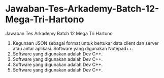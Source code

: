# Jawaban-Tes-Arkademy-Batch-12-Mega-Tri-Hartono
Jawaban Tes Arkademy Batch 12 Mega Tri Hartono

1. Kegunaan JSON sebagai format untuk bertukar data client dan server atau antar aplikasi. Software yang digunakan Notepad++.
2. Software yang digunakan adalah Dev C++.
3. Software yang digunakan adalah Dev C++.
4. Software yang digunakan adalah Dev C++.
5. Software yang digunakan adalah Dev C++.
